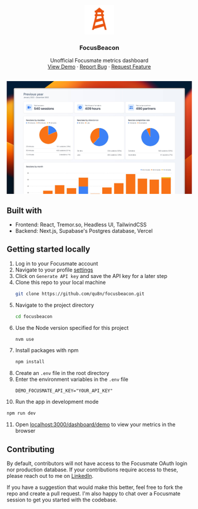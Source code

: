 <a name="readme-top"></a>

<br />
<div align="center">
  <a href="https://github.com/qu8n/FocusBeacon">
    <img src="public/logo.png" alt="Logo" width="80" height="80">
  </a>

<h3 align="center">FocusBeacon</h3>

  <p align="center">
    Unofficial Focusmate metrics dashboard
    <br />
    <a href="https://www.focusbeacon.com/dashboard/demo">View Demo</a>
    ·
    <a href="https://github.com/qu8n/FocusBeacon/issues">Report Bug</a>
    ·
    <a href="https://github.com/qu8n/FocusBeacon/issues">Request Feature</a>
  </p>
</div>

<br />
<img src="public/FocusBeaconPreview.jpg" alt="FocusBeacon preview">

## Built with

* Frontend: React, Tremor.so, Headless UI, TailwindCSS
* Backend: Next.js, Supabase's Postgres database, Vercel

## Getting started locally

1. Log in to your Focusmate account
2. Navigate to your profile [settings](https://www.focusmate.com/profile/edit-p)
3. Click on `Generate API key` and save the API key for a later step
4. Clone this repo to your local machine
   ```sh
   git clone https://github.com/qu8n/focusbeacon.git
   ```
5. Navigate to the project directory
   ```sh
   cd focusbeacon
   ```
6. Use the Node version specified for this project
   ```sh
   nvm use
   ```
7. Install packages with npm
   ```sh
   npm install
   ```
8. Create an `.env` file in the root directory
9. Enter the environment variables in the `.env` file
   ```
   DEMO_FOCUSMATE_API_KEY="YOUR_API_KEY"
   ```
10. Run the app in development mode
   ```sh
   npm run dev
   ```
11. Open [localhost:3000/dashboard/demo](http://localhost:3000/dashboard/demo) to view your metrics in the browser

## Contributing

By default, contributors will not have access to the Focusmate OAuth login nor production database. If your contributions require access to these, please reach out to me on [LinkedIn](https://www.linkedin.com/in/nguyenhq/).

If you have a suggestion that would make this better, feel free to fork the repo and create a pull request. I'm also happy to chat over a Focusmate session to get you started with the codebase.
